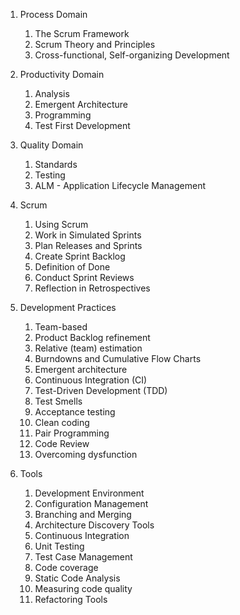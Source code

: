 
1. Process Domain
    1. The Scrum Framework
    2. Scrum Theory and Principles
    3. Cross-functional, Self-organizing Development
2. Productivity Domain
    1. Analysis
    2. Emergent Architecture
    3. Programming
    4. Test First Development
3. Quality Domain
    1. Standards
    2. Testing
    3. ALM - Application Lifecycle Management

1. Scrum
    1. Using Scrum
    2. Work in Simulated Sprints
    3. Plan Releases and Sprints
    4. Create Sprint Backlog
    5. Definition of Done
    6. Conduct Sprint Reviews
    7. Reflection in Retrospectives
2. Development Practices
    1. Team-based
    2. Product Backlog refinement
    3. Relative (team) estimation
    4. Burndowns and Cumulative Flow Charts
    5. Emergent architecture
    6. Continuous Integration (CI)
    7. Test-Driven Development (TDD)
    8. Test Smells
    9. Acceptance testing
    10. Clean coding
    11. Pair Programming
    12. Code Review
    13. Overcoming dysfunction
3. Tools
    1. Development Environment 
    2. Configuration Management
    3. Branching and Merging
    4. Architecture Discovery Tools
    5. Continuous Integration
    6. Unit Testing
    7. Test Case Management
    8. Code coverage
    9. Static Code Analysis
    10. Measuring code quality
    11. Refactoring Tools
